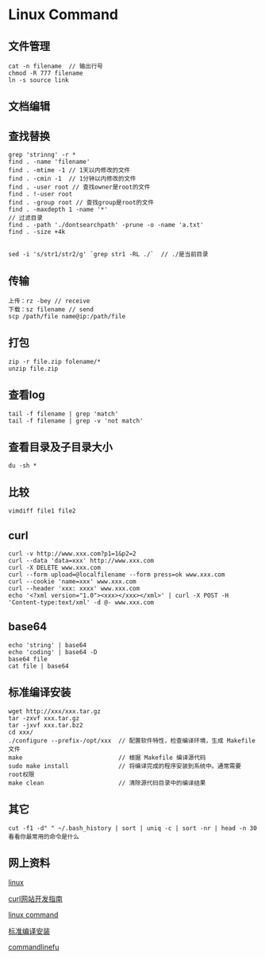 
Linux Command
============================

## 文件管理
    cat -n filename  // 输出行号
    chmod -R 777 filename
    ln -s source link

## 文档编辑

## 查找替换
    grep 'strinng' -r *
    find . -name 'filename'
    find . -mtime -1 // 1天以内修改的文件
    find . -cmin -1  // 1分钟以内修改的文件
    find . -user root // 查找owner是root的文件
    find . !-user root 
    find . -group root // 查找group是root的文件
    find . -maxdepth 1 -name '*'
    // 过滤目录
    find . -path './dontsearchpath' -prune -o -name 'a.txt'
    find . -size +4k 
    

    sed -i 's/str1/str2/g' `grep str1 -RL ./`  // ./是当前目录

## 传输
    上传：rz -bey // receive
    下载：sz filename // send
    scp /path/file name@ip:/path/file

## 打包
    zip -r file.zip folename/*
    unzip file.zip

## 查看log
    tail -f filename | grep 'match'
    tail -f filename | grep -v 'not match'

## 查看目录及子目录大小
    du -sh *

## 比较
    vimdiff file1 file2

## curl
    curl -v http://www.xxx.com?p1=1&p2=2
    curl --data 'data=xxx' http://www.xxx.com
    curl -X DELETE www.xxx.com
    curl --form upload=@localfilename --form press=ok www.xxx.com
    curl --cookie 'name=xxx' www.xxx.com
    curl --header 'xxx: xxxx' www.xxx.com
    echo '<?xml version="1.0"><xxx></xxx></xml>' | curl -X POST -H 'Content-type:text/xml' -d @- www.xxx.com

## base64
    echo 'string' | base64
    echo 'coding' | base64 -D
    base64 file
    cat file | base64

## 标准编译安装
    wget http://xxx/xxx.tar.gz
    tar -zxvf xxx.tar.gz
    tar -jxvf xxx.tar.bz2
    cd xxx/
    ./configure --prefix-/opt/xxx  // 配置软件特性，检查编译环境，生成 Makefile文件
    make                           // 根据 Makefile 编译源代码
    sudo make install              // 将编译完成的程序安装到系统中。通常需要 root权限
    make clean                     // 清除源代码目录中的编译结果

## 其它
    cut -f1 -d" " ~/.bash_history | sort | uniq -c | sort -nr | head -n 30 看看你最常用的命令是什么

## 网上资料
[linux](http://www.linux.org/ "linux")

[curl网站开发指南](http://www.ruanyifeng.com/blog/2011/09/curl.html "curl网站开发指南")

[linux command](http://linux.chinaitlab.com/special/linuxcom/ "linux command")

[标准编译安装](http://i.linuxtoy.org/docs/guide/ch18s02.html "标准编译安装")

[commandlinefu](http://beta.commandlinefu.cn/ "commandlineful")
